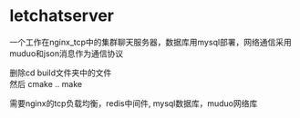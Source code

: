 # letchatserver
一个工作在nginx_tcp中的集群聊天服务器，数据库用mysql部署，网络通信采用muduo和json消息作为通信协议


删除cd build文件夹中的文件\
然后
cmake ..
make

需要nginx的tcp负载均衡，redis中间件, mysql数据库，muduo网络库

